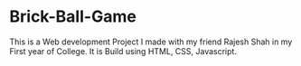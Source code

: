 # Brick-Ball-Game
This is a Web development Project I made with my friend Rajesh Shah in my First year of College.
It is Build using HTML, CSS, Javascript.
